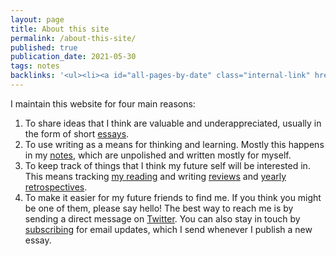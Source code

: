 ```yaml
---
layout: page
title: About this site
permalink: /about-this-site/
published: true
publication_date: 2021-05-30
tags: notes
backlinks: '<ul><li><a id="all-pages-by-date" class="internal-link" href="/all-pages-by-date/">All pages by date</a></li><li><a id="home" class="internal-link" href="/">Home</a></li><li><a id="notes" class="internal-link" href="/notes/">Notes</a></li></ul>'
---
```


I maintain this website for four main reasons:

1. To share ideas that I think are valuable and underappreciated, usually in the form of short <a id="essays" class="internal-link" href="/essays/">essays</a>.
2. To use writing as a means for thinking and learning. Mostly this happens in my <a id="notes" class="internal-link" href="/notes/">notes</a>, which are unpolished and written mostly for myself.
3. To keep track of things that I think my future self will be interested in. This means tracking <a id="books" class="internal-link" href="/books-ive-read/">my reading</a> and writing <a id="reviews" class="internal-link" href="/reviews/">reviews</a> and <a id="yearly-retrospectives" class="internal-link" href="/yearly-retrospectives/">yearly retrospectives</a>.
3. To make it easier for my future friends to find me. If you think you might be one of them, please say hello! The best way to reach me is by sending a direct message on [Twitter](https://twitter.com/davidklaing). You can also stay in touch by <a id="subscribe" class="internal-link" href="/subscribe/">subscribing</a> for email updates, which I send whenever I publish a new essay.